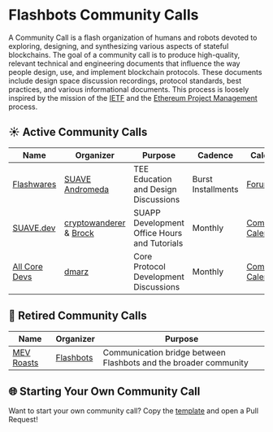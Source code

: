 # Flashbots Community Calls

A Community Call is a flash organization of humans and robots devoted to exploring, designing, and synthesizing various aspects of stateful blockchains. The goal of a community call is to produce high-quality, relevant technical and engineering documents that influence the way people design, use, and implement blockchain protocols. These documents include design space discussion recordings, protocol standards, best practices, and various informational documents. This process is loosely inspired by the mission of the [IETF](https://www.ietf.org/about/introduction/#mission) and the [Ethereum Project Management](https://github.com/ethereum/pm) process.

## ☀️ Active Community Calls

| Name | Organizer       | Purpose   |  Cadence |  Calendar |
|--------------------|-----------------|--------------------|------------------|-------------------|
| [Flashwares](./flashwares/README.md)         | [SUAVE Andromeda]()     |  TEE Education and Design Discussions  | Burst Installments   | [Forum](https://collective.flashbots.net/tag/flashwares) |
| [SUAVE.dev](./suave-dev/README.md)         | [cryptowanderer](https://x.com/cryptowanderer) & [Brock](https://x.com/zeroXbrock/)     | SUAPP Development Office Hours and Tutorials   |  Monthly  | [Community Calender](http://calendar.flashbots.net/) |
| [All Core Devs](./All-Core-Devs/README.md)         | [dmarz](https://x.com/DistributedMarz) | Core Protocol Development Discussions   |  Monthly  | [Community Calender](http://calendar.flashbots.net/) |

## 🧊 Retired Community Calls

| Name | Organizer       | Purpose                     |
|--------------------|-----------------|--------------------------------|
| [MEV Roasts](./mev-roasts/README.md)         | [Flashbots](https://writings.flashbots.net/)     |  Communication bridge between Flashbots and the broader community   |


## 🌐 Starting Your Own Community Call
Want to start your own community call? Copy the [template](./template/) and open a Pull Request!